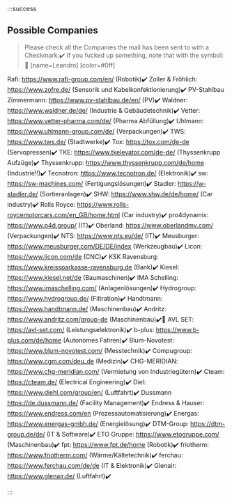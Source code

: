:::success

## Possible Companies
>Please check all the Companies the mail has been sent to with a Checkmark::heavy_check_mark:
If you fucked up something, note that with the symbol::triangular_flag_on_post:	
[name=Leandro] [color=#0ff]

Rafi: https://www.rafi-group.com/en/ (Robotik):heavy_check_mark:
Zoller & Fröhlich: https://www.zofre.de/ (Sensorik und Kabelkonfektionierung):heavy_check_mark:
PV-Stahlbau Zimmermann: https://www.pv-stahlbau.de/en/ (PV):heavy_check_mark:
Waldner: https://www.waldner.de/de/ (Industrie & Gebäudetechnik):heavy_check_mark:
Vetter: https://www.vetter-pharma.com/de/ (Pharma Abfüllung):heavy_check_mark:
Uhlmann: https://www.uhlmann-group.com/de/ (Verpackungen):heavy_check_mark:
TWS: https://www.tws.de/ (Stadtwerke):heavy_check_mark:
Tox: https://tox.com/de-de (Servopressen):heavy_check_mark:
TKE: https://www.tkelevator.com/de-de/ (Thyssenkrupp Aufzüge):heavy_check_mark:
Thyssenkrupp: https://www.thyssenkrupp.com/de/home (Industrie!!):heavy_check_mark:
Tecnotron: https://www.tecnotron.de/ (Elektronik):heavy_check_mark:
sw: https://sw-machines.com/ (Fertigungslösungen):heavy_check_mark:
Stadler: https://w-stadler.de/ (Sortieranlagen):heavy_check_mark:
SHW: https://www.shw.de/de/home/ (Car industry):heavy_check_mark:
Rolls Royce: https://www.rolls-roycemotorcars.com/en_GB/home.html (Car industry):heavy_check_mark:
pro4dynamix: https://www.p4d.group/ (IT):heavy_check_mark:
Oberland: https://www.oberlandmv.com/ (Verpackungen):heavy_check_mark:
NTS: https://www.nts.eu/de/ (IT):heavy_check_mark:
Meusburger: https://www.meusburger.com/DE/DE/index (Werkzeugbau):heavy_check_mark:
Licon: https://www.licon.com/de (CNC):heavy_check_mark:
KSK Ravensburg: https://www.kreissparkasse-ravensburg.de (Bank):heavy_check_mark:
Kiesel: https://www.kiesel.net/de (Baumaschinen):heavy_check_mark:
IMA Schelling: https://www.imaschelling.com/ (Anlagenlösungen):heavy_check_mark:
Hydrogroup: https://www.hydrogroup.de/ (Filtration):heavy_check_mark:
Handtmann: https://www.handtmann.de/ (Maschinenbau):heavy_check_mark:
Andritz: https://www.andritz.com/group-de (Maschinenbau):heavy_check_mark::triangular_flag_on_post:	
AVL SET: https://avl-set.com/ (Leistungselektronik):heavy_check_mark:
b-plus: https://www.b-plus.com/de/home (Autonomes Fahren):heavy_check_mark:
Blum-Novotest: https://www.blum-novotest.com/ (Messtechnik):heavy_check_mark:
Compugroup: https://www.cgm.com/deu_de (Medizin):heavy_check_mark:
CHG-MERIDIAN: https://www.chg-meridian.com/ (Vermietung von Industriegütern):heavy_check_mark:
Cteam: https://cteam.de/ (Electrical Engineering):heavy_check_mark:
Diel: https://www.diehl.com/group/en/ (Luftfahrt):heavy_check_mark:
Dussmann https://de.dussmann.de/ (Facility Management):heavy_check_mark:
Endress & Hauser: https://www.endress.com/en (Prozessautomatisierung):heavy_check_mark:
Energas: https://www.energas-gmbh.de/ (Energielösung):heavy_check_mark:
DTM-Group: https://dtm-group.de/de/ (IT & Software):heavy_check_mark:
ETO Gruppe: https://www.etogruppe.com/ (Maschinenbau):heavy_check_mark:
fpt: https://www.fpt.de/home (Robotik):heavy_check_mark:
friotherm: https://www.friotherm.com/ (Wärme/Kältetechnik):heavy_check_mark:
ferchau: https://www.ferchau.com/de/de (IT & Elektronik):heavy_check_mark:
Glenair: https://www.glenair.de/ (Luftfahrt):heavy_check_mark:

:::